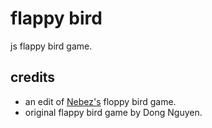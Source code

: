 # flappy bird
js flappy bird game.
## credits
- an edit of <a href="github.com/nebez">Nebez's</a> floppy bird game.
- original flappy bird game by Dong Nguyen. 
